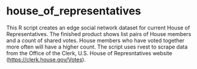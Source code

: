 # house_of_representatives
This R script creates an edge social network dataset for current House of Representatives. The finished product shows list pairs of House members and a count of shared votes. House members who have voted together more often will have a higher count.
The script uses rvest to scrape data from the Office of the Clerk, U.S. House of Represntatives website (https://clerk.house.gov/Votes). 
